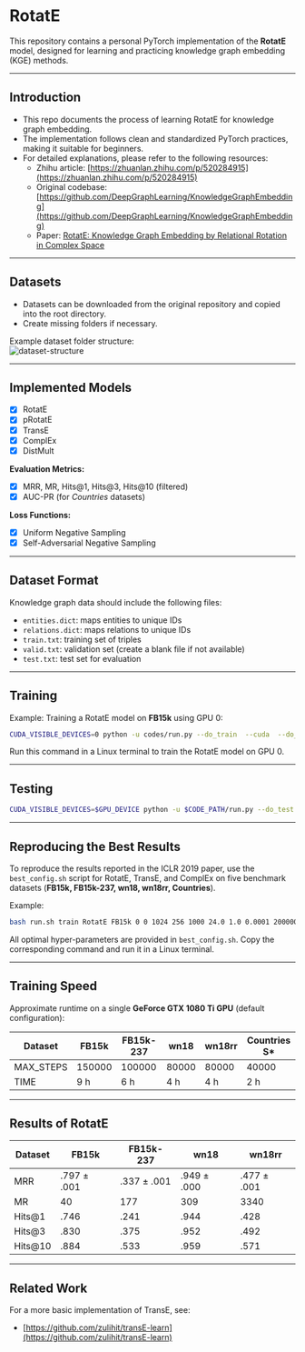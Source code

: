 # RotatE

This repository contains a personal PyTorch implementation of the **RotatE** model, designed for learning and practicing knowledge graph embedding (KGE) methods.  

---

## Introduction
- This repo documents the process of learning RotatE for knowledge graph embedding.  
- The implementation follows clean and standardized PyTorch practices, making it suitable for beginners.  
- For detailed explanations, please refer to the following resources:  
  - Zhihu article: [https://zhuanlan.zhihu.com/p/520284915](https://zhuanlan.zhihu.com/p/520284915)  
  - Original codebase: [https://github.com/DeepGraphLearning/KnowledgeGraphEmbedding](https://github.com/DeepGraphLearning/KnowledgeGraphEmbedding)  
  - Paper: [RotatE: Knowledge Graph Embedding by Relational Rotation in Complex Space](https://openreview.net/forum?id=HkgEQnRqYQ)  

---

## Datasets
- Datasets can be downloaded from the original repository and copied into the root directory.  
- Create missing folders if necessary.  

Example dataset folder structure:  
![dataset-structure](https://user-images.githubusercontent.com/68625084/170436074-c3b3dcc2-1b18-4154-a1e5-f7d68cbce48a.png)  

---

## Implemented Models
- [x] RotatE  
- [x] pRotatE  
- [x] TransE  
- [x] ComplEx  
- [x] DistMult  

**Evaluation Metrics:**  
- [x] MRR, MR, Hits@1, Hits@3, Hits@10 (filtered)  
- [x] AUC-PR (for *Countries* datasets)  

**Loss Functions:**  
- [x] Uniform Negative Sampling  
- [x] Self-Adversarial Negative Sampling  

---

## Dataset Format
Knowledge graph data should include the following files:  
- `entities.dict`: maps entities to unique IDs  
- `relations.dict`: maps relations to unique IDs  
- `train.txt`: training set of triples  
- `valid.txt`: validation set (create a blank file if not available)  
- `test.txt`: test set for evaluation  

---

## Training
Example: Training a RotatE model on **FB15k** using GPU 0:  

```bash
CUDA_VISIBLE_DEVICES=0 python -u codes/run.py --do_train  --cuda  --do_valid  --do_test  --data_path data/FB15k  --model RotatE  -n 256 -b 1024 -d 1000  -g 24.0 -a 1.0 -adv  -lr 0.0001 --max_steps 150000  -save models/RotatE_FB15k_0 --test_batch_size 16 -de
```

Run this command in a Linux terminal to train the RotatE model on GPU 0.  

---

## Testing
```bash
CUDA_VISIBLE_DEVICES=$GPU_DEVICE python -u $CODE_PATH/run.py --do_test --cuda -init $SAVE
```

---

## Reproducing the Best Results
To reproduce the results reported in the ICLR 2019 paper, use the `best_config.sh` script for RotatE, TransE, and ComplEx on five benchmark datasets (**FB15k, FB15k-237, wn18, wn18rr, Countries**).  

Example:  
```bash
bash run.sh train RotatE FB15k 0 0 1024 256 1000 24.0 1.0 0.0001 200000 16 -de
```

All optimal hyper-parameters are provided in `best_config.sh`. Copy the corresponding command and run it in a Linux terminal.  

---

## Training Speed
Approximate runtime on a single **GeForce GTX 1080 Ti GPU** (default configuration):  

| Dataset   | FB15k   | FB15k-237 | wn18   | wn18rr | Countries S* |
|-----------|---------|-----------|--------|--------|--------------|
| MAX_STEPS | 150000  | 100000    | 80000  | 80000  | 40000        |
| TIME      | 9 h     | 6 h       | 4 h    | 4 h    | 2 h          |  

---

## Results of RotatE
| Dataset | FB15k  | FB15k-237 | wn18  | wn18rr |
|---------|--------|-----------|-------|--------|
| MRR     | .797 ± .001 | .337 ± .001 | .949 ± .000 | .477 ± .001 |
| MR      | 40     | 177       | 309   | 3340   |
| Hits@1  | .746   | .241      | .944  | .428   |
| Hits@3  | .830   | .375      | .952  | .492   |
| Hits@10 | .884   | .533      | .959  | .571   |  

---

## Related Work
For a more basic implementation of TransE, see:  
- [https://github.com/zulihit/transE-learn](https://github.com/zulihit/transE-learn)
